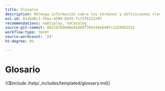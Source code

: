```yaml
---
title: Glosario
description: Obtenga información sobre los términos y definiciones clave utilizados en los proyectos de implementación de Adobe Commerce. Descubra el vocabulario esencial para desarrolladores, comerciantes y equipos técnicos.
exl-id: 82abd8c3-fb5a-4599-8435-f1f2f6122397
recommendations: noDisplay, noCatalog
source-git-commit: 062267b8b06e41d89f704144e640fc1254952532
workflow-type: tm+mt
source-wordcount: '23'
ht-degree: 0%

---
```



# Glosario

{{$include /help/_includes/templated/glossary.md}}

<!-- Last updated from includes: 2025-09-12 10:58:44 -->
